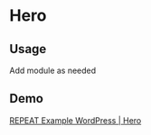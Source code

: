 # Hero
## Usage
Add module as needed

## Demo
[REPEAT Example WordPress | Hero](https://test-repeat-example-wordpress.pantheonsite.io/hero)
